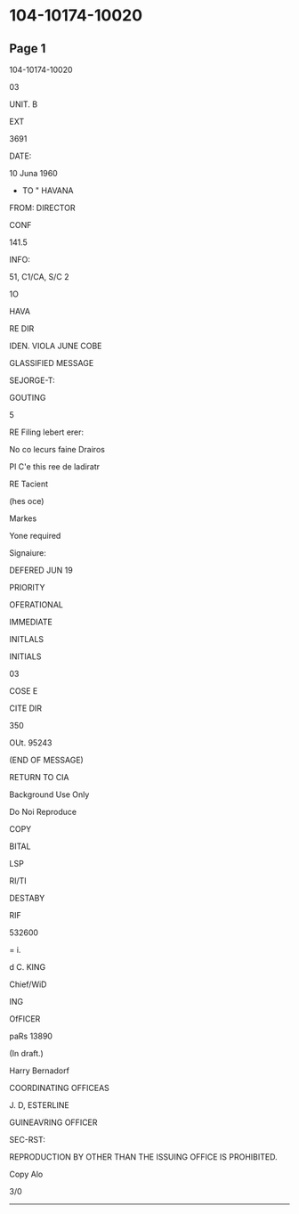 # 104-10174-10020

## Page 1

104-10174-10020

03

UNIT. B

EXT

3691

DATE:

10 Juna 1960

- TO " HAVANA

FROM: DIRECTOR

CONF

141.5

INFO:

51, C1/CA, S/C 2

1O

HAVA

RE DIR

IDEN. VIOLA JUNE COBE

GLASSIFIED MESSAGE

SEJORGE-T:

GOUTING

5

RE Filing lebert erer:

No co lecurs faine Drairos

Pl C'e this ree de ladiratr

RE Tacient

(hes oce)

Markes

Yone required

Signaiure:

DEFERED JUN 19

PRIORITY

OFERATIONAL

IMMEDIATE

INITLALS

INITIALS

03

COSE E

CITE DIR

350

OUt. 95243

(END OF MESSAGE)

RETURN TO CIA

Background Use Only

Do Noi Reproduce

COPY

BITAL

LSP

RI/TI

DESTABY

RIF

532600

= i.

d C. KING

Chief/WiD

ING

OfFICER

paRs 13890

(In draft.)

Harry Bernadorf

COORDINATING OFFICEAS

J. D, ESTERLINE

GUINEAVRING OFFICER

SEC-RST:

REPRODUCTION BY OTHER THAN THE ISSUING OFFICE IS PROHIBITED.

Copy Alo

3/0

---


